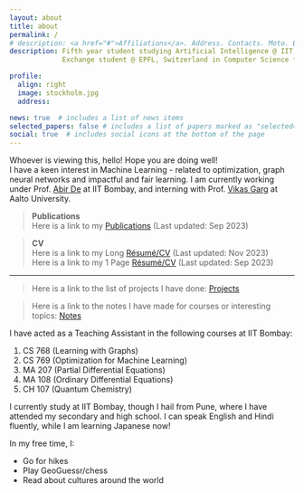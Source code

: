 ```yaml
---
layout: about
title: about
permalink: /
# description: <a href="#">Affiliations</a>. Address. Contacts. Moto. Etc.
description: Fifth year student studying Artificial Intelligence @ IIT Bombay<br>
             Exchange student @ EPFL, Switzerland in Computer Science for Autumn 2022-23

profile:
  align: right
  image: stockholm.jpg
  address: 

news: true  # includes a list of news items
selected_papers: false # includes a list of papers marked as "selected={true}"
social: true  # includes social icons at the bottom of the page
---
```


Whoever is viewing this, hello! Hope you are doing well!<br>
I have a keen interest in Machine Learning - related to optimization, graph neural networks and impactful and fair learning. I am currently working under Prof. [Abir De](https://abir-de.github.io/) at IIT Bombay, and interning with Prof. [Vikas Garg](https://research.aalto.fi/en/persons/vikas-garg) at Aalto University.

> **Publications** <br>
  Here is a link to my [Publications](publications) (Last updated: Sep 2023)


> **CV** <br>
  Here is a link to my Long [Résumé/CV](CV.pdf) (Last updated: Nov 2023)<br>
  Here is a link to my 1 Page [Résumé/CV](1_Page_CV.pdf) (Last updated: Sep 2023)
  

  ---

> Here is a link to the list of projects I have done: [Projects](projects)

> Here is a link to the notes I have made for courses or interesting topics: [Notes](notes)

I have acted as a Teaching Assistant in the following courses at IIT Bombay:
1. CS 768 (Learning with Graphs)
2. CS 769 (Optimization for Machine Learning) 
3. MA 207 (Partial Differential Equations)
4. MA 108 (Ordinary Differential Equations)
5. CH 107 (Quantum Chemistry)



I currently study at IIT Bombay, though I hail from Pune, where I have attended my secondary and high school. I can speak English and Hindi fluently, while I am learning Japanese now!

<!-- Oh by the way, I am also trying to maintain a blog [here](blog), in which I seldom post, but mostly its something related to machine learning or algorithms.
 -->

In my free time, I:
- Go for hikes
- Play GeoGuessr/chess
- Read about cultures around the world







